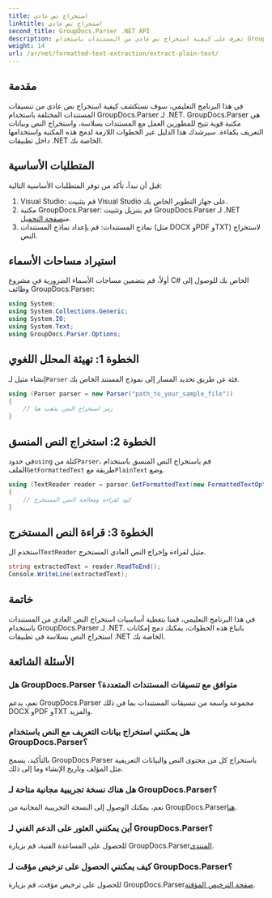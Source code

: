 ```yaml
---
title: استخراج نص عادي
linktitle: استخراج نص عادي
second_title: GroupDocs.Parser .NET API
description: تعرف على كيفية استخراج نص عادي من المستندات باستخدام GroupDocs.Parser لـ .NET. خطوات سهلة لدمج استخراج النص في تطبيقاتك.
weight: 14
url: /ar/net/formatted-text-extraction/extract-plain-text/
---
```

## مقدمة
في هذا البرنامج التعليمي، سوف نستكشف كيفية استخراج نص عادي من تنسيقات المستندات المختلفة باستخدام GroupDocs.Parser لـ .NET. GroupDocs.Parser هي مكتبة قوية تتيح للمطورين العمل مع المستندات بسلاسة، واستخراج النص وبيانات التعريف بكفاءة. سيرشدك هذا الدليل عبر الخطوات اللازمة لدمج هذه المكتبة واستخدامها داخل تطبيقات .NET الخاصة بك.
## المتطلبات الأساسية
قبل أن نبدأ، تأكد من توفر المتطلبات الأساسية التالية:
1. Visual Studio: قم بتثبيت Visual Studio على جهاز التطوير الخاص بك.
2.  مكتبة GroupDocs.Parser: قم بتنزيل وتثبيت GroupDocs.Parser لـ .NET من[صفحة التحميل](https://releases.groupdocs.com/parser/net/).
3. نماذج المستندات: قم بإعداد نماذج المستندات (مثل DOCX وPDF وTXT) لاستخراج النص.

## استيراد مساحات الأسماء
أولاً، قم بتضمين مساحات الأسماء الضرورية في مشروع C# الخاص بك للوصول إلى وظائف GroupDocs.Parser:
```csharp
using System;
using System.Collections.Generic;
using System.IO;
using System.Text;
using GroupDocs.Parser.Options;
```
## الخطوة 1: تهيئة المحلل اللغوي
 إنشاء مثيل لـ`Parser` فئة عن طريق تحديد المسار إلى نموذج المستند الخاص بك.
```csharp
using (Parser parser = new Parser("path_to_your_sample_file"))
{
    // رمز استخراج النص يذهب هنا
}
```
## الخطوة 2: استخراج النص المنسق
 في حدود`using` كتلة من`Parser`، قم باستخراج النص المنسق باستخدام الملف`GetFormattedText` طريقة مع`PlainText` وضع.
```csharp
using (TextReader reader = parser.GetFormattedText(new FormattedTextOptions(FormattedTextMode.PlainText)))
{
    // كود لقراءة ومعالجة النص المستخرج
}
```
## الخطوة 3: قراءة النص المستخرج
 استخدم ال`TextReader` مثيل لقراءة وإخراج النص العادي المستخرج.
```csharp
string extractedText = reader.ReadToEnd();
Console.WriteLine(extractedText);
```

## خاتمة
في هذا البرنامج التعليمي، قمنا بتغطية أساسيات استخراج النص العادي من المستندات باستخدام GroupDocs.Parser لـ .NET. باتباع هذه الخطوات، يمكنك دمج إمكانات استخراج النص بسلاسة في تطبيقات .NET الخاصة بك.

## الأسئلة الشائعة
### هل GroupDocs.Parser متوافق مع تنسيقات المستندات المتعددة؟
نعم، يدعم GroupDocs.Parser مجموعة واسعة من تنسيقات المستندات بما في ذلك DOCX وPDF وTXT والمزيد.
### هل يمكنني استخراج بيانات التعريف مع النص باستخدام GroupDocs.Parser؟
بالتأكيد، يسمح GroupDocs.Parser باستخراج كل من محتوى النص والبيانات التعريفية مثل المؤلف وتاريخ الإنشاء وما إلى ذلك.
### هل هناك نسخة تجريبية مجانية متاحة لـ GroupDocs.Parser؟
 نعم، يمكنك الوصول إلى النسخة التجريبية المجانية من GroupDocs.Parser[هنا](https://releases.groupdocs.com/).
### أين يمكنني العثور على الدعم الفني لـ GroupDocs.Parser؟
 للحصول على المساعدة الفنية، قم بزيارة GroupDocs.Parser[المنتدى](https://forum.groupdocs.com/c/parser/17).
### كيف يمكنني الحصول على ترخيص مؤقت لـ GroupDocs.Parser؟
 للحصول على ترخيص مؤقت، قم بزيارة GroupDocs.Parser[صفحة الترخيص المؤقتة](https://purchase.groupdocs.com/temporary-license/).